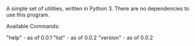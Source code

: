 A simple set of utilities, written in Python 3. There are no dependencies to use this program.


Available Commands:

"help" - as of 0.0.1
"list" - as of 0.0.2
"version" - as of 0.0.2
